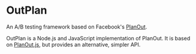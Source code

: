 OutPlan
=======

An A/B testing framework based on Facebook's [PlanOut](http://facebook.github.io/planout).

OutPlan is a Node.js and JavaScript implementation of PlanOut.
It is based on [PlanOut.js](https://github.com/HubSpot/PlanOut.js),
but provides an alternative, simpler API.